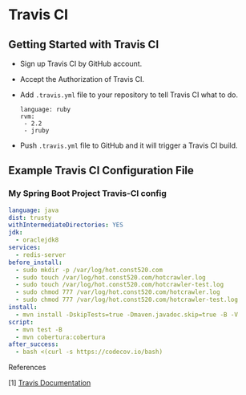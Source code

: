 # Travis CI



## Getting Started with Travis CI

- Sign up Travis CI by GitHub account.

- Accept the Authorization of Travis CI.

- Add `.travis.yml` file to your repository to tell Travis CI what to do.

  ```
  language: ruby
  rvm:
   - 2.2
   - jruby
  ```

- Push `.travis.yml` file to GitHub and it will trigger a Travis CI build.



## Example Travis CI Configuration File

### My Spring Boot Project Travis-CI config

```yml
language: java
dist: trusty
withIntermediateDirectories: YES
jdk:
  - oraclejdk8
services:
  - redis-server
before_install:
  - sudo mkdir -p /var/log/hot.const520.com
  - sudo touch /var/log/hot.const520.com/hotcrawler.log
  - sudo touch /var/log/hot.const520.com/hotcrawler-test.log
  - sudo chmod 777 /var/log/hot.const520.com/hotcrawler.log
  - sudo chmod 777 /var/log/hot.const520.com/hotcrawler-test.log
install:
  - mvn install -DskipTests=true -Dmaven.javadoc.skip=true -B -V
script:
  - mvn test -B
  - mvn cobertura:cobertura
after_success:
  - bash <(curl -s https://codecov.io/bash)
```



References

[1] [Travis Documentation](https://docs.travis-ci.com/)